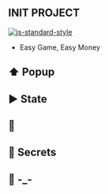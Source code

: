 ## INIT PROJECT
[![js-standard-style](https://img.shields.io/badge/code%20style-standard-brightgreen.svg?style=flat)](https://unity3d.com/)
* Easy Game, Easy Money
## :arrow_up: Popup
## :arrow_forward: State
## :no_entry_sign: 
## :closed_lock_with_key: Secrets
## :open_file_folder: -_-
